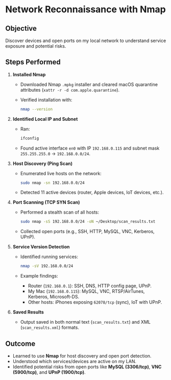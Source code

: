 # Network Reconnaissance with Nmap

## Objective

Discover devices and open ports on my local network to understand service exposure and potential risks.

## Steps Performed

1. **Installed Nmap**

   * Downloaded Nmap `.mpkg` installer and cleared macOS quarantine attributes (`xattr -r -d com.apple.quarantine`).
   * Verified installation with:

     ```bash
     nmap --version
     ```

2. **Identified Local IP and Subnet**

   * Ran:

     ```bash
     ifconfig
     ```
   * Found active interface `en0` with IP `192.168.0.115` and subnet mask `255.255.255.0` → `192.168.0.0/24`.

3. **Host Discovery (Ping Scan)**

   * Enumerated live hosts on the network:

     ```bash
     sudo nmap -sn 192.168.0.0/24
     ```
   * Detected 11 active devices (router, Apple devices, IoT devices, etc.).

4. **Port Scanning (TCP SYN Scan)**

   * Performed a stealth scan of all hosts:

     ```bash
     sudo nmap -sS 192.168.0.0/24 -oN ~/Desktop/scan_results.txt
     ```
   * Collected open ports (e.g., SSH, HTTP, MySQL, VNC, Kerberos, UPnP).

5. **Service Version Detection**

   * Identified running services:

     ```bash
     nmap -sV 192.168.0.0/24
     ```
   * Example findings:

     * Router (`192.168.0.1`): SSH, DNS, HTTP config page, UPnP.
     * My Mac (`192.168.0.115`): MySQL, VNC, RTSP/AirTunes, Kerberos, Microsoft-DS.
     * Other hosts: iPhones exposing `62078/tcp` (sync), IoT with UPnP.

6. **Saved Results**

   * Output saved in both normal text (`scan_results.txt`) and XML (`scan_results.xml`) formats.

## Outcome

* Learned to use **Nmap** for host discovery and open port detection.
* Understood which services/devices are active on my LAN.
* Identified potential risks from open ports like **MySQL (3306/tcp)**, **VNC (5900/tcp)**, and **UPnP (1900/tcp)**.
